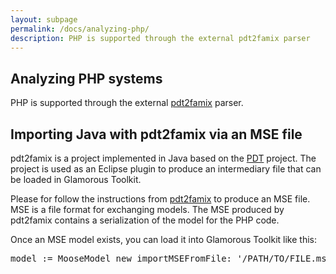 ```yaml
---
layout: subpage
permalink: /docs/analyzing-php/
description: PHP is supported through the external pdt2famix parser
---
```


<section id="getstarted">
  <div class="container pt-5 pb-5 jumbotron-small">
    <div class="row">
      <div class="col-md-12">
        <h1>Analyzing PHP systems</h1>
        <p class="lead">
          PHP is supported through the external <a href="https://github.com/feenkcom/pdt2famix">pdt2famix</a> parser.
        </p>
        <h2>Importing Java with pdt2famix via an MSE file</h2>
        <p>pdt2famix is a project implemented in Java based on the <a href="https://www.eclipse.org/pdt">PDT</a> project. The project is used as an Eclipse plugin to produce an intermediary file that can be loaded in Glamorous Toolkit.</p>
        <p>Please for follow the instructions from <a href="https://github.com/feenkcom/pdt2famix">pdt2famix</a> to produce an MSE file. MSE is a file format for exchanging models. The MSE produced by pdt2famix contains a serialization of the model for the PHP code.</p>
        <p>Once an MSE model exists, you can load it into Glamorous Toolkit like this:</p>
        <pre>model := MooseModel new importMSEFromFile: '/PATH/TO/FILE.mse' asFileReference
        </pre>
      </div>
    </div>
  </div>
</section>
